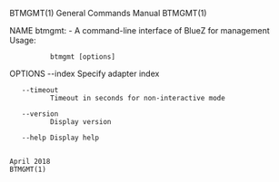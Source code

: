 BTMGMT(1)                                                                                                                                       General Commands Manual                                                                                                                                       BTMGMT(1)

NAME
       btmgmt: - A command-line interface of BlueZ for management Usage:

              btmgmt [options]

OPTIONS
       --index
              Specify adapter index

       --timeout
              Timeout in seconds for non-interactive mode

       --version
              Display version

       --help Display help

                                                                                                                                                       April 2018                                                                                                                                             BTMGMT(1)
